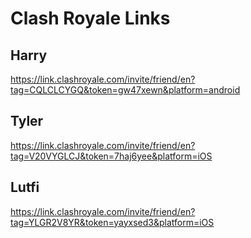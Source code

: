 # Clash Royale Links

## Harry

https://link.clashroyale.com/invite/friend/en?tag=CQLCLCYGQ&token=gw47xewn&platform=android

## Tyler

https://link.clashroyale.com/invite/friend/en?tag=V20VYGLCJ&token=7haj6yee&platform=iOS

## Lutfi

https://link.clashroyale.com/invite/friend/en?tag=YLGR2V8YR&token=yayxsed3&platform=iOS
